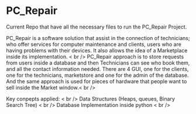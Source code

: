 # PC_Repair
Current Repo that have all the necessary files to run the PC_Repair Project. 

PC_Repair is a software solution that assist in the connection of technicians; who offer services for computer maintenance and clients, users who are having problems with their devices. It also allows the idea of a Marketplace inside its implementation. < br />
PC_Repair approach is to store requests from users inside a database and then Technicians can see who book them, and all the contact information needed. There are 4 GUI, one for the clients, one for the technicians, marketstore and one for the admin of the database. And the same approach is used for pieces of hardware that people want to sell inside the Market window.< br />

Key conpepts applied: < br />
Data Structures (Heaps, queues, Binary Search Tree) < br />
Database Implementation inside python < br />
